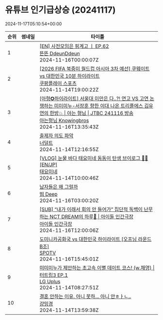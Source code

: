 # 유튜브 인기급상승 (20241117)

2024-11-17T05:10:54+00:00
<table><thead><tr><th nowrap>순위</th><th nowrap>썸네일</th><th nowrap>타이틀</th></tr></thead><tbody><tr><td>1</td><td><img src="https://i.ytimg.com/vi/Ne66uB4fyXg/default.jpg" alt="" /></td><td><a href="https://www.youtube.com/watch?v=Ne66uB4fyXg" target="_blank">[EN] 사전모임은 핑계고 ㅣ EP.62</a><br /><a href="https://www.youtube.com/channel/UCDNvRZRgvkBTUkQzFoT_8rA" target="_blank">뜬뜬 DdeunDdeun</a><br />2024-11-16T00:00:07Z</td></tr><tr><td>2</td><td><img src="https://i.ytimg.com/vi/gA2kzYvLvr8/default.jpg" alt="" /></td><td><a href="https://www.youtube.com/watch?v=gA2kzYvLvr8" target="_blank">[2026 FIFA 북중미 월드컵 아시아 3차 예선] 쿠웨이트 vs 대한민국 10분 하이라이트</a><br /><a href="https://www.youtube.com/channel/UCnBht7BrOx-A328KFXgysqQ" target="_blank">쿠팡플레이 스포츠</a><br />2024-11-14T19:00:22Z</td></tr><tr><td>3</td><td><img src="https://i.ytimg.com/vi/9GI84QVnnjk/default.jpg" alt="" /></td><td><a href="https://www.youtube.com/watch?v=9GI84QVnnjk" target="_blank">[아형✪하이라이트] 서울대 미만은 다..?! 연고 VS 고연 논쟁하는 미미미누-서장훈 향한 이대 나온 트리플에스 김유연의 한방💥 | 아는 형님 | JTBC 241116 방송</a><br /><a href="https://www.youtube.com/channel/UCOHM2N1YQdb-cHWxJxwBMLQ" target="_blank">아는형님 Knowingbros</a><br />2024-11-16T13:35:43Z</td></tr><tr><td>4</td><td><img src="https://i.ytimg.com/vi/rdv0DjjgX5A/default.jpg" alt="" /></td><td><a href="https://www.youtube.com/watch?v=rdv0DjjgX5A" target="_blank">출제자 의도 파악</a><br /><a href="https://www.youtube.com/channel/UCXEKwWflysXu312NmIP_dlw" target="_blank">너덜트</a><br />2024-11-14T12:16:55Z</td></tr><tr><td>5</td><td><img src="https://i.ytimg.com/vi/dV40PafQd3k/default.jpg" alt="" /></td><td><a href="https://www.youtube.com/watch?v=dV40PafQd3k" target="_blank">[VLOG] 눈물 바다 태요미네 동동이 탄생 브이로그 👼🏻 [EN/JP]</a><br /><a href="https://www.youtube.com/channel/UC_kKiqWnnxAQjUAjVirtCFA" target="_blank">태요미네</a><br />2024-11-14T10:00:46Z</td></tr><tr><td>6</td><td><img src="https://i.ytimg.com/vi/SDG2cdAesJY/default.jpg" alt="" /></td><td><a href="https://www.youtube.com/watch?v=SDG2cdAesJY" target="_blank">남자들은 왜 그럴까</a><br /><a href="https://www.youtube.com/channel/UCaxbXRPhdHPXjM-e-F00LVA" target="_blank">띱 Deep</a><br />2024-11-16T03:00:20Z</td></tr><tr><td>7</td><td><img src="https://i.ytimg.com/vi/Sg3X8hXq2ps/default.jpg" alt="" /></td><td><a href="https://www.youtube.com/watch?v=Sg3X8hXq2ps" target="_blank">[SUB] “내가 이래서 회의 안 들어가” 집단적 독백이 난무하는 NCT DREAM의 하루💬 | 아이돌 인간극장</a><br /><a href="https://www.youtube.com/channel/UCru-NhkqWnxg7-b5Q579YfA" target="_blank">아이돌 인간극장</a><br />2024-11-16T12:00:06Z</td></tr><tr><td>8</td><td><img src="https://i.ytimg.com/vi/TddExDJFDDI/default.jpg" alt="" /></td><td><a href="https://www.youtube.com/watch?v=TddExDJFDDI" target="_blank">도미니카공화국 vs 대한민국 하이라이트 [오프닝 라운드 B조]</a><br /><a href="https://www.youtube.com/channel/UCtm_QoN2SIxwCE-59shX7Qg" target="_blank">SPOTV</a><br />2024-11-16T15:45:01Z</td></tr><tr><td>9</td><td><img src="https://i.ytimg.com/vi/zPwPmAhBhcQ/default.jpg" alt="" /></td><td><a href="https://www.youtube.com/watch?v=zPwPmAhBhcQ" target="_blank">미미미누가 제안하는 초고속 이별 데이트 코스! (w.채영) | 터트립3 EP.1</a><br /><a href="https://www.youtube.com/channel/UCp3BSINVC7Ggj4kChEUiy7Q" target="_blank">LG Uplus</a><br />2024-11-14T08:27:51Z</td></tr><tr><td>10</td><td><img src="https://i.ytimg.com/vi/9hiwKJTG5Wo/default.jpg" alt="" /></td><td><a href="https://www.youtube.com/watch?v=9hiwKJTG5Wo" target="_blank">결혼 안하는 이유. 아니 못하... 아니 안ㅎㅏㄴ..</a><br /><a href="https://www.youtube.com/channel/UCfqVrM2cvwxG3-EvxbsN0KQ" target="_blank">걍밍경</a><br />2024-11-14T13:59:38Z</td></tr></tbody></table>